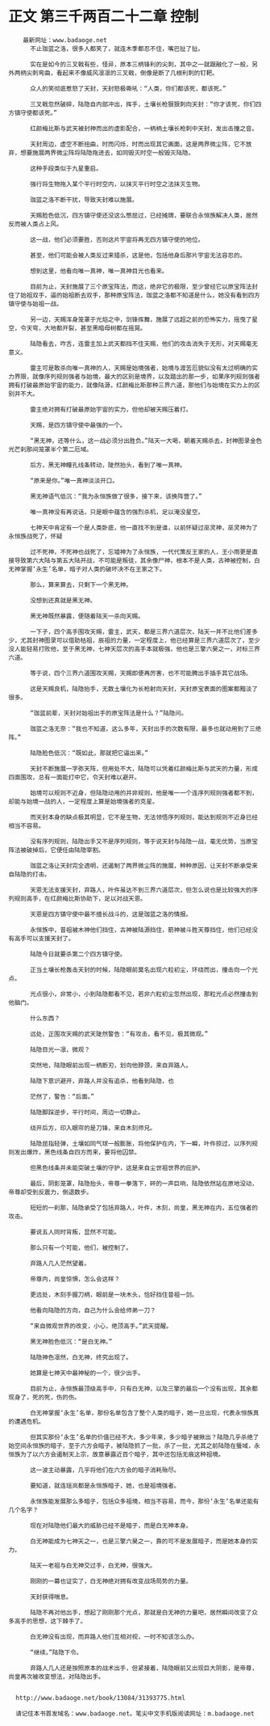 # 正文 第三千两百二十二章 控制
        最新网址：www.badaoge.net
          不止珈蓝之洛，很多人都笑了，就连木季都忍不住，嘴巴扯了扯。
      
          实在是如今的三叉戟有些，怪异，原本三柄锋利的尖刺，其中之一就跟融化了一般，另外两柄尖刺弯曲，看起来不像威风凛凛的三叉戟，倒像是断了几根利刺的钉耙。
      
          众人的笑彻底惹怒了天封，天封怒极嘶吼：“人类，你们都该死，都该死。”
      
          三叉戟忽然破碎，陆隐自内部冲出，挥手，土壤长枪狠狠刺向天封：“你才该死，你们四方镇守使都该死。”
      
          红颜梅比斯与武天被封神而出的虚影配合，一柄柄土壤长枪刺中天封，发出击撞之音。
      
          天封周边，虚空不断扭曲，时而闪烁，时而出现其它画面，这是两界微尘阵，它不放弃，想要施展两界微尘阵将陆隐拖进去，如同毁灭时空一般毁灭陆隐。
      
          这种手段类似于九星重启。
      
          强行将生物拖入某个平行时空内，以抹灭平行时空之法抹灭生物。
      
          珈蓝之洛不断干扰，导致天封难以施展。
      
          天赐脸色低沉，四方镇守使还没这么憋屈过，已经摊牌，要联合永恒族解决人类，居然反而被人类占上风。
      
          这一战，他们必须要胜，否则这片宇宙将再无四方镇守使的地位。
      
          甚至，他们可能会被人类反过来猎杀，这是他，包括他身后那片宇宙无法容忍的。
      
          想到这里，他看向唯一真神，唯一真神目光也看来。
      
          目前为止，天封施展了三个原宝阵法，而这，绝非它的极限，至少曾经它以原宝阵法封住了始祖双手，逼的始祖断去双手，那种原宝阵法，珈蓝之洛都不知道是什么，她没有看到四方镇守使与始祖一战。
      
          另一边，天赐浑身笼罩于光焰之中，剑锋挥舞，施展了远超之前的恐怖实力，摇曳了星空，令天穹，大地都开裂，甚至黑暗母树都在摇晃。
      
          陆隐看去，咋舌，连雷主加上武天都挡不住天赐，他们的攻击消失于无形，对天赐毫无意义。
      
          雷主可是敢杀向唯一真神的人，天赐是始境强者，始境与渡苦厄貌似没有太过明确的实力界限，就像序列规则强者与始境，最大的区别是境界，以及踏出的那一步，如果序列规则强者拥有打破最原始宇宙的能力，就像陆源，红颜梅比斯那种三界六道，那他们与始境在实力上的区别并不大。
      
          雷主绝对拥有打破最原始宇宙的实力，但他却被天赐压着打。
      
          天赐，是四方镇守使中最强的一个。
      
          “黑无神，还等什么，这一战必须分出胜负。”陆天一大喝，朝着天赐杀去，封神图录金色光芒刹那间笼罩半个第二厄域。
      
          后方，黑无神瞳孔线条转动，陡然抬头，看到了唯一真神。
      
          “原来是你。”唯一真神淡淡开口。
      
          黑无神语气低沉：“我为永恒族做了很多，接下来，该换阵营了。”
      
          唯一真神没有再说话，只是眼中蕴含的强烈杀机，足以淹没星空。
      
          七神天中肯定有一个是人类卧底，他一直找不到是谁，以前怀疑过巫灵神，巫灵神为了永恒族战死了，怀疑
      
          过不死神，不死神也战死了，忘墟神为了永恒族，一代代策反王家的人，王小雨更是直接导致第六大陆与第五大陆开战，不可能是叛徒，其余像尸神，根本不是人类，古神被控制，白无神掌握‘永生’名单，暗子对人类的破坏决不在王家之下。
      
          那么，算来算去，只剩下一个黑无神。
      
          没想到还真就是黑无神。
      
          黑无神既然暴露，便随着陆天一杀向天赐。
      
          一下子，四个高手围攻天赐，雷主，武天，都是三界六道层次，陆天一并不比他们差多少，尤其封神图录可以借助枯祖，辰祖的力量，一定程度上，他已经算是三界六道层次了，至少没人能轻易打败他，至于黑无神，七神天层次的高手本就极强，他也是三擎六昊之一，对标三界六道。
      
          等于说，四个三界六道围攻天赐，天赐即便再厉害，也不可能腾出手插手其它战场。
      
          这是天赐良机，陆隐抬手，无数土壤化为长枪射向天封，天封原宝表面的图案都黯淡了很多。
      
          “珈蓝前辈，天封对始祖出手的原宝阵法是什么？”陆隐问。
      
          珈蓝之洛无奈：“我也不知道，这么多年，天封出手的次数有限，最多也就动用到了三绝阵。”
      
          陆隐脸色低沉：“既如此，那就把它逼出来。”
      
          天封不断施展一字弥天阵，但用处不大，陆隐可以凭着红颜梅比斯与武天的力量，形成四面围攻，总有一面能打中它，令天封难以避开。
      
          始境可以规则不近身，但陆隐动用的并非规则，他是唯一一个连序列规则强者都不到，却能与始境一战的人，一定程度上算是始境强者的克星。
      
          而天封本身的缺点极其明显，它不是生物，无法领悟序列规则，能达到规则不近身已经相当不容易。
      
          没有序列规则，陆隐出手又不是序列规则，等于说天封与陆隐一战，毫无优势，当原宝阵法被破掉后，它便任由陆隐宰割。
      
          珈蓝之洛让天封完全透明，还遏制了两界微尘阵的施展，种种原因，让天封不断承受来自陆隐的打击。
      
          天恩无法支援天封，弃路人，叶仵虽达不到三界六道层次，但怎么说也是比较强大的序列规则高手，在红颜梅比斯协助下，足以对战天恩。
      
          天恩是四方镇守使中最不擅长战斗的，这是珈蓝之洛的情报。
      
          永恒族中，昔祖被木神他们挡住，古神被陆源挡住，箭神被斗胜天尊挡住，他们已经没有高手可以支援天封了。
      
          陆隐今日就要杀第二个四方镇守使。
      
          正当土壤长枪轰击天封的时候，陆隐眼前莫名出现六粒初尘，环绕而出，撞击向一个光点。
      
          光点很小，非常小，小到陆隐都看不见，若非六粒初尘忽然出现，那粒光点必然撞击到他脑门。
      
          什么东西？
      
          远处，正围攻天赐的武天陡然警告：“有攻击，看不见，极其微观。”
      
          陆隐目光一凛，微观？
      
          突然地，陆隐眼前出现一柄断刃，划向他脖颈，来自弃路人。
      
          陆隐下意识避开，弃路人并没有追杀，他看到陆隐，也
      
          茫然了，警告：“后面。”
      
          陆隐脚踩逆步，平行时间，周边一切静止。
      
          绕开后方，印入眼帘的是刀锋，来自木刻师兄。
      
          陆隐屈指轻弹，土壤如同气球一般膨胀，将他保护在内，下一瞬，叶仵掠过，以序列规则发出爆炸，黑色线条自四方而来，要将他囚禁。
      
          但黑色线条并未能突破土壤的守护，这是来自尘世祖世界的庇护。
      
          最后，阴影笼罩，陆隐抬头，帝尊一拳落下，砰的一声巨响，陆隐依然站在原地没动，帝尊却受到反震力，倒退数步。
      
          短短的一刹那，陆隐承受了包括弃路人，叶仵，木刻，尚皇，黑无神在内，五位强者的攻击。
      
          要说五人同时背叛，显然不可能。
      
          那么只有一个可能，他们，被控制了。
      
          弃路人几人茫然望着。
      
          帝尊内，尚皇惊惧，怎么会这样？
      
          更远处，木刻手握刀柄，眼前是一块木头，恰好挡住昔祖一剑。
      
          他看向陆隐的方向，自己为什么会给师弟一刀？
      
          “来自微观世界的改变，小心，绝顶高手。”武天提醒。
      
          黑无神脸色低沉：“是白无神。”
      
          陆隐神色凛然，白无神，终究出现了。
      
          她算是七神天中最神秘的一个，很少出手。
      
          目前为止，永恒族最顶级高手中，只有白无神，以及三擎的最后一个没有出现，其余都现身了，死的死，伤的伤。
      
          白无神掌握‘永生’名单，那份名单包含了整个人类的暗子，她一旦出现，代表永恒族真的遭遇危机。
      
          但其实那份‘永生’名单的价值已经不大，多少年来，多少暗子被揪出？陆隐几乎杀绝了始空间永恒族的暗子，至于六方会暗子，被陆隐抓了一批，杀了一批，尤其之前陆隐在蜃域，永恒族为了以六方会遏制天上宗，故意暴露近百个暗子，其中还包括无痕这种祖境。
      
          这一波主动暴露，几乎将他们在六方会的暗子消耗殆尽。
      
          要知道，就连瑶岚都是永恒族暗子，她，也是祖境强者。
      
          永恒族能发展那么多暗子，包括众多祖境，相当不容易，而今，那份‘永生’名单还能有几个名字？
      
          现在对陆隐他们最大的威胁已经不是暗子，而是白无神本身。
      
          白无神能成为七神天之一，也是三擎六昊之一，靠的可不是发展暗子，而是她本身的实力。
      
          陆天一老祖与白无神交过手，白无神，很强大。
      
          刚刚的一幕也证实了，白无神绝对拥有改变战场局势的力量。
      
          天封获得喘息。
      
          陆隐不再对他出手，想起了刚刚那个光点，那就是白无神的力量吧，居然瞬间改变了众多高手的思想，这下棘手了。
      
          白无神没有出现，而弃路人他们互相对视，一时不知该怎么办。
      
          “继续。”陆隐下令。
      
          弃路人几人还是按照原本的战术出手，但紧接着，陆隐眼前又出现巨大阴影，是帝尊，尚皇再次被改变想法，对陆隐出手。
      
      
      http://www.badaoge.net/book/13084/31393775.html
      
      请记住本书首发域名：www.badaoge.net。笔尖中文手机版阅读网址：m.badaoge.net